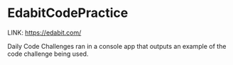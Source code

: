 # EdabitCodePractice

LINK: https://edabit.com/

Daily Code Challenges ran in a console app that outputs an example of the code challenge being used.
